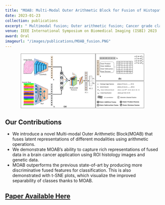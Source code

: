 ```yaml
---
title: "MOAB: Multi-Modal Outer Arithmetic Block for Fusion of Histopathological Images and Genetic Data for Brain Tumor Grading"
date: 2023-01-23
collection: publications
excerpt: " Multimodal fusion; Outer arithmetic fusion; Cancer grade classification; Channel fusion"
venue: IEEE International Symposium on Biomedical Imaging (ISBI) 2023
award: Oral
imageurl: "/images/publications/MOAB_fusion.PNG"
---
```

<center><img src="/images/publications/MOAB_fusion.PNG" alt="MOAB Fusion Pipeline" style="width:80%;"></center>

## Our Contributions

- We introduce a novel Multi-modal Outer Arithmetic Block(MOAB) that fuses latent representations of different modalities using arithmetic operations.
- We demonstrate MOAB’s ability to capture rich representations of fused data in a brain cancer application using ROI histology images and genetic data.
- MOAB outperforms the previous state-of-art by producing more discriminative fused features for classification. This is also demonstrated with t-SNE plots, which visualize the improved separability of classes thanks to MOAB.

 ## [Paper Available Here](https://ieeexplore.ieee.org/document/10230698)

